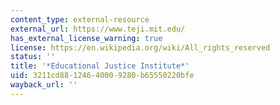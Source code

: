 ```yaml
---
content_type: external-resource
external_url: https://www.teji.mit.edu/
has_external_license_warning: true
license: https://en.wikipedia.org/wiki/All_rights_reserved
status: ''
title: '*Educational Justice Institute*'
uid: 3211cd88-1246-4000-9280-b65550220bfe
wayback_url: ''
---
```

